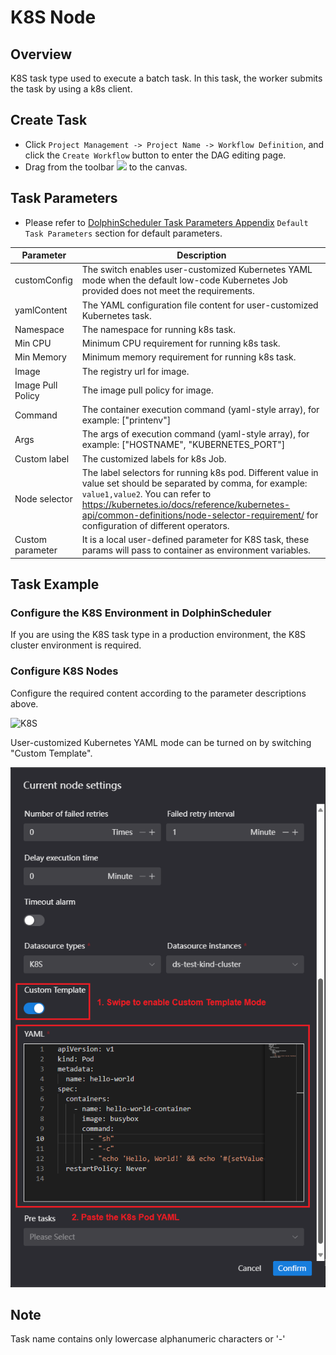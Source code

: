 # K8S Node

## Overview

K8S task type used to execute a batch task. In this task, the worker submits the task by using a k8s client.

## Create Task

- Click `Project Management -> Project Name -> Workflow Definition`, and click the `Create Workflow` button to enter the DAG editing page.
- Drag from the toolbar <img src="../../../../img/tasks/icons/kubernetes.png" width="15"/> to the canvas.

## Task Parameters

[//]: # (TODO: use the commented anchor below once our website template supports this syntax)
[//]: # (- Please refer to [DolphinScheduler Task Parameters Appendix]&#40;appendix.md#default-task-parameters&#41; `Default Task Parameters` section for default parameters.)

- Please refer to [DolphinScheduler Task Parameters Appendix](appendix.md) `Default Task Parameters` section for default parameters.

|   **Parameter**   |                                                                                                                                        **Description**                                                                                                                                         |
|-------------------|------------------------------------------------------------------------------------------------------------------------------------------------------------------------------------------------------------------------------------------------------------------------------------------------|
| customConfig         | The switch enables user-customized Kubernetes YAML mode when the default low-code Kubernetes Job provided does not meet the requirements.                                                                                                                                                                                                                                                            |
| yamlContent         | The YAML configuration file content for user-customized Kubernetes task.                                                                                                                                                                                                                                                            |
| Namespace         | The namespace for running k8s task.                                                                                                                                                                                                                                                            |
| Min CPU           | Minimum CPU requirement for running k8s task.                                                                                                                                                                                                                                                  |
| Min Memory        | Minimum memory requirement for running k8s task.                                                                                                                                                                                                                                               |
| Image             | The registry url for image.                                                                                                                                                                                                                                                                    |
| Image Pull Policy | The image pull policy for image.                                                                                                                                                                                                                                                               |
| Command           | The container execution command (yaml-style array), for example: ["printenv"]                                                                                                                                                                                                                  |
| Args              | The args of execution command (yaml-style array), for example: ["HOSTNAME", "KUBERNETES_PORT"]                                                                                                                                                                                                 |
| Custom label      | The customized labels for k8s Job.                                                                                                                                                                                                                                                             |
| Node selector     | The label selectors for running k8s pod. Different value in value set should be separated by comma, for example: `value1,value2`. You can refer to https://kubernetes.io/docs/reference/kubernetes-api/common-definitions/node-selector-requirement/ for configuration of different operators. |
| Custom parameter  | It is a local user-defined parameter for K8S task, these params will pass to container as environment variables.                                                                                                                                                                               |

## Task Example

### Configure the K8S Environment in DolphinScheduler

If you are using the K8S task type in a production environment, the K8S cluster environment is required.

### Configure K8S Nodes

Configure the required content according to the parameter descriptions above.

![K8S](../../../../img/tasks/demo/kubernetes-task-en.png)

User-customized Kubernetes YAML mode can be turned on by switching "Custom Template".

![K8S-YAML](../../../../img/tasks/demo/kubernetes-yaml-task-en.png)

## Note

Task name contains only lowercase alphanumeric characters or '-'
